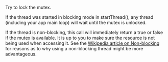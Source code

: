 Try to lock the mutex.

If the thread was started in blocking mode in startThread(), any thread (including your app main loop) will wait until the mutex is unlocked.

If the thread is non-blocking, this call will immediately return a true or false if the mutex is available. It is up to you to make sure the resource is not being used when accessing it. See the [Wikipedia article on Non-blocking](http://en.wikipedia.org/wiki/Non-blocking_algorithm) for reasons as to why using a non-blocking thread might be more advantageous.
